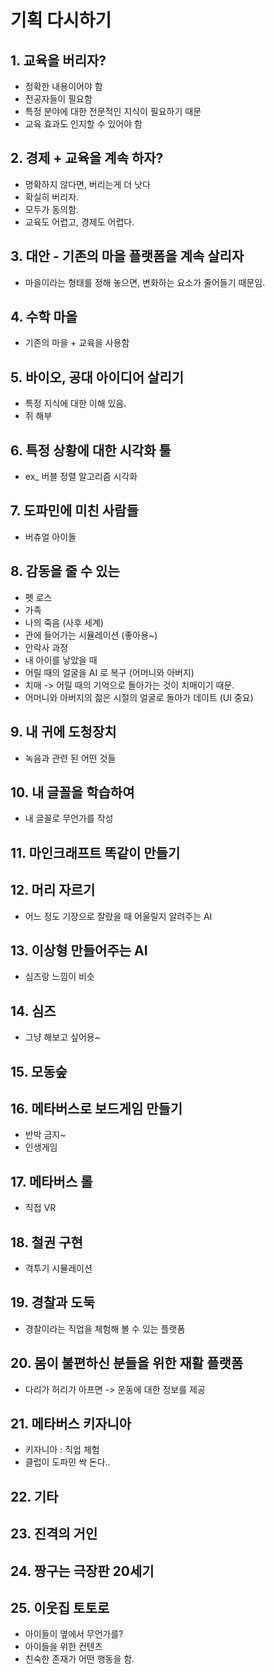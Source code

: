 # 기획 다시하기

## 1. 교육을 버리자?
- 정확한 내용이어야 함
- 전공자들이 필요함
- 특정 분야에 대한 전문적인 지식이 필요하기 때문
- 교육 효과도 인지할 수 있어야 함

## 2. 경제 + 교육을 계속 하자?
- 명확하지 않다면, 버리는게 더 낫다
- 확실히 버리자.
- 모두가 동의함.
- 교육도 어렵고, 경제도 어렵다.

## 3. 대안 - 기존의 마을 플랫폼을 계속 살리자
- 마을이라는 형태를 정해 놓으면, 변화하는 요소가 줄어들기 때문임.

## 4. 수학 마을
- 기존의 마을 + 교육을 사용함

## 5. 바이오, 공대 아이디어 살리기
- 특정 지식에 대한 이해 있음.
- 쥐 해부

## 6. 특정 상황에 대한 시각화 툴
- ex_ 버블 정렬 알고리즘 시각화 

## 7. 도파민에 미친 사람들
- 버츄얼 아이돌

## 8. 감동을 줄 수 있는 
- 펫 로스
- 가족
- 나의 죽음 (사후 세계)
- 관에 들어가는 시뮬레이션 (좋아용~)
- 안락사 과정
- 내 아이를 낳았을 때
- 어릴 때의 얼굴을 AI 로 복구 (어머니와 아버지)
- 치매 -> 어릴 때의 기억으로 돌아가는 것이 치매이기 때문.
- 어머니와 아버지의 젊은 시절의 얼굴로 돌아가 데이트 (UI 중요)

## 9. 내 귀에 도청장치
- 녹음과 관련 된 어떤 것들

## 10. 내 글꼴을 학습하여
- 내 글꼴로 무언가를 작성

## 11. 마인크래프트 똑같이 만들기

## 12. 머리 자르기
- 어느 정도 기장으로 잘랐을 때 어울릴지 알려주는 AI

## 13. 이상형 만들어주는 AI
- 심즈랑 느낌이 비슷

## 14. 심즈
- 그냥 해보고 싶어용~

## 15. 모동숲

## 16. 메타버스로 보드게임 만들기
- 반박 금지~
- 인생게임

## 17. 메타버스 롤
- 직접 VR

## 18. 철권 구현
- 격투기 시뮬레이션

## 19. 경찰과 도둑
- 경찰이라는 직업을 체험해 볼 수 있는 플랫폼

## 20. 몸이 불편하신 분들을 위한 재활 플랫폼
- 다리가 허리가 아프면 -> 운동에 대한 정보를 제공

## 21. 메타버스 키자니아
- 키자니아 : 직업 체험
- 클럽이 도파민 싹 돈다..

## 22. 기타

## 23. 진격의 거인

## 24. 짱구는 극장판 20세기

## 25. 이웃집 토토로
- 아이들이 옆에서 무언가를?
- 아이들을 위한 컨텐츠
- 친숙한 존재가 어떤 행동을 함.